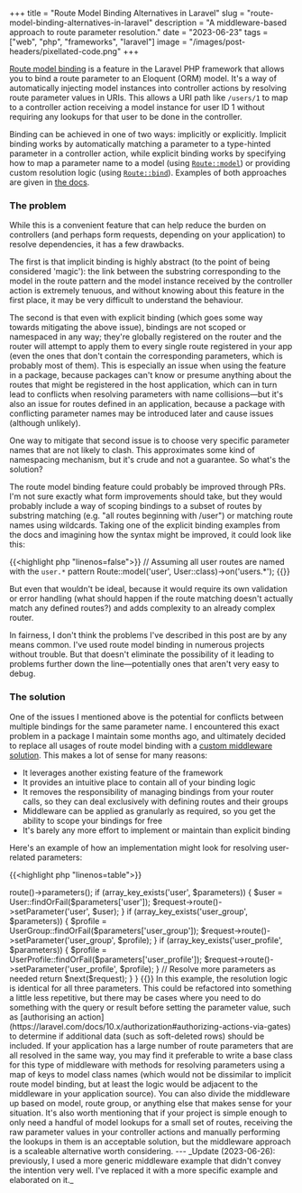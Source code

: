 +++
title = "Route Model Binding Alternatives in Laravel"
slug = "route-model-binding-alternatives-in-laravel"
description = "A middleware-based approach to route parameter resolution."
date = "2023-06-23"
tags = ["web", "php", "frameworks", "laravel"]
image = "/images/post-headers/pixellated-code.png"
+++

[Route model binding](https://laravel.com/docs/10.x/routing#route-model-binding) is a feature in the Laravel PHP framework that allows you to bind a route parameter to an Eloquent (ORM) model. It's a way of automatically injecting model instances into controller actions by resolving route parameter values in URIs. This allows a URI path like `/users/1` to map to a controller action receiving a model instance for user ID 1 without requiring any lookups for that user to be done in the controller.

Binding can be achieved in one of two ways: implicitly or explicitly. Implicit binding works by automatically matching a parameter to a type-hinted parameter in a controller action, while explicit binding works by specifying how to map a parameter name to a model (using [`Route::model`](https://laravel.com/api/10.x/Illuminate/Routing/Router.html#method_model)) or providing custom resolution logic (using [`Route::bind`](https://laravel.com/api/10.x/Illuminate/Routing/Router.html#method_bind)). Examples of both approaches are given in [the docs](https://laravel.com/docs/10.x/routing#route-model-binding).

### The problem

While this is a convenient feature that can help reduce the burden on controllers (and perhaps form requests, depending on your application) to resolve dependencies, it has a few drawbacks.

The first is that implicit binding is highly abstract (to the point of being considered 'magic'): the link between the substring corresponding to the model in the route pattern and the model instance received by the controller action is extremely tenuous, and without knowing about this feature in the first place, it may be very difficult to understand the behaviour.

The second is that even with explicit binding (which goes some way towards mitigating the above issue), bindings are not scoped or namespaced in any way; they're globally registered on the router and the router will attempt to apply them to every single route registered in your app (even the ones that don't contain the corresponding parameters, which is probably most of them). This is especially an issue when using the feature in a package, because packages can't know or presume anything about the routes that might be registered in the host application, which can in turn lead to conflicts when resolving parameters with name collisions—but it's also an issue for routes defined in an application, because a package with conflicting parameter names may be introduced later and cause issues (although unlikely).

One way to mitigate that second issue is to choose very specific parameter names that are not likely to clash. This approximates some kind of namespacing mechanism, but it's crude and not a guarantee. So what's the solution?

The route model binding feature could probably be improved through PRs. I'm not sure exactly what form improvements should take, but they would probably include a way of scoping bindings to a subset of routes by substring matching (e.g. "all routes beginning with /user") or matching route names using wildcards. Taking one of the explicit binding examples from the docs and imagining how the syntax might be improved, it could look like this:

{{<highlight php "linenos=false">}}
// Assuming all user routes are named with the `user.*` pattern
Route::model('user', User::class)->on('users.*');
{{</highlight>}}

But even that wouldn't be ideal, because it would require its own validation or error handling (what should happen if the route matching doesn't actually match any defined routes?) and adds complexity to an already complex router.

In fairness, I don't think the problems I've described in this post are by any means common. I've used route model binding in numerous projects without trouble. But that doesn't eliminate the possibility of it leading to problems further down the line—potentially ones that aren't very easy to debug.

### The solution

One of the issues I mentioned above is the potential for conflicts between multiple bindings for the same parameter name. I encountered this exact problem in a package I maintain some months ago, and ultimately decided to replace all usages of route model binding with a [custom middleware solution](https://github.com/Team-Tea-Time/laravel-forum/pull/322). This makes a lot of sense for many reasons:

* It leverages another existing feature of the framework
* It provides an intuitive place to contain all of your binding logic
* It removes the responsibility of managing bindings from your router calls, so they can deal exclusively with defining routes and their groups
* Middleware can be applied as granularly as required, so you get the ability to scope your bindings for free
* It's barely any more effort to implement or maintain than explicit binding

Here's an example of how an implementation might look for resolving user-related parameters:

{{<highlight php "linenos=table">}}
<?php

namespace App\Http\Middleware;

use App\Models\User;
use App\Models\UserGroup;
use App\Models\UserProfile;
use Closure;
use Illuminate\Http\Request;

class ResolveUserParameters
{
    public function handle(Request $request, Closure $next)
    {
        $parameters = $request->route()->parameters();

        if (array_key_exists('user', $parameters)) {
            $user = User::findOrFail($parameters['user']);
            $request->route()->setParameter('user', $user);
        }

        if (array_key_exists('user_group', $parameters)) {
            $profile = UserGroup::findOrFail($parameters['user_group']);
            $request->route()->setParameter('user_group', $profile);
        }

        if (array_key_exists('user_profile', $parameters)) {
            $profile = UserProfile::findOrFail($parameters['user_profile']);
            $request->route()->setParameter('user_profile', $profile);
        }

        // Resolve more parameters as needed

        return $next($request);
    }
}
{{</highlight>}}

In this example, the resolution logic is identical for all three parameters. This could be refactored into something a little less repetitive, but there may be cases where you need to do something with the query or result before setting the parameter value, such as [authorising an action](https://laravel.com/docs/10.x/authorization#authorizing-actions-via-gates) to determine if additional data (such as soft-deleted rows) should be included. If your application has a large number of route parameters that are all resolved in the same way, you may find it preferable to write a base class for this type of middleware with methods for resolving parameters using a map of keys to model class names (which would not be dissimilar to implicit route model binding, but at least the logic would be adjacent to the middleware in your application source).

You can also divide the middleware up based on model, route group, or anything else that makes sense for your situation.

It's also worth mentioning that if your project is simple enough to only need a handful of model lookups for a small set of routes, receiving the raw parameter values in your controller actions and manually performing the lookups in them is an acceptable solution, but the middleware approach is a scaleable alternative worth considering.

---

_Update (2023-06-26): previously, I used a more generic middleware example that didn't convey the intention very well. I've replaced it with a more specific example and elaborated on it._